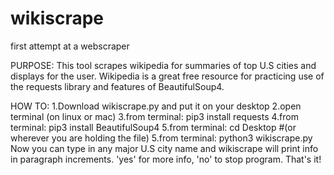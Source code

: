 # wikiscrape
first attempt at a webscraper

PURPOSE:
  This tool scrapes wikipedia for summaries of top U.S cities and displays for the user. 
  Wikipedia is a great free resource for practicing use of the requests library and features of BeautifulSoup4.
  
HOW TO:
  1.Download wikiscrape.py and put it on your desktop
  2.open terminal (on linux or mac)
  3.from terminal: pip3 install requests
  4.from terminal: pip3 install BeautifulSoup4
  5.from terminal: cd Desktop #(or wherever you are holding the file)
  5.from terminal: python3 wikiscrape.py
 Now you can type in any major U.S city name and wikiscrape will print info in paragraph increments.
 'yes' for more info, 'no' to stop program.
  That's it!
  
